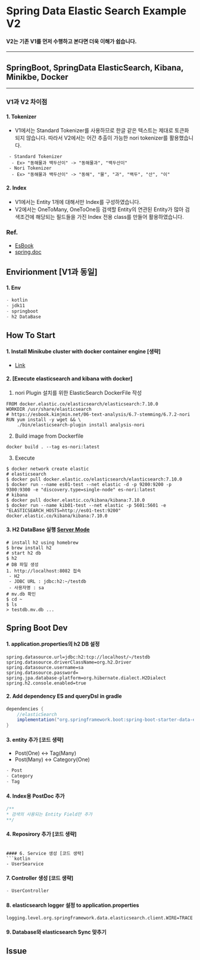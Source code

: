 # Spring Data Elastic Search Example V2
#### V2는 기존 V1를 먼저 수행하고 본다면 더욱 이해가 쉽습니다.
---
## SpringBoot, SpringData ElasticSearch, Kibana, Minikbe, Docker
---
### V1과 V2 차이점
#### 1. Tokenizer
- V1에서는 Standard Tokenizer를 사용하므로 한글 같은 텍스트는 제대로 토큰화 되지 않습니다. 따라서 V2에서는 어간 추출이 가능한 nori tokenizer를 활용했습니다.
```
 - Standard Tokenizer
  - Ex> "동해물과 백두산이" -> "동해물과", "백두산이"
 - Nori Tokenizer
  - Ex> "동해물과 백두산이" -> "동해", "물", "과", "백두", "산", "이"
```
#### 2. Index
- V1에서는 Entity 1개에 대해서만 Index를 구성하였습니다.
- V2에서는 OneToMany, OneToOne등 검색할 Entity의 연관된 Entity가 많아 검색조건에 해당되는 필드들을 가진 Index 전용 class를 만들어 활용하였습니다.

### Ref.
 - [EsBook](https://esbook.kimjmin.net/)
 - [spring.doc](https://docs.spring.io/spring-data/elasticsearch/docs/current/reference/html/#reference)

## Envirionment [V1과 동일]
#### 1. Env
```gradle
- kotlin
- jdk11
- springboot
- h2 DataBase
```
## How To Start
#### 1. Install Minikube cluster with docker container engine [생략]
 - [Link](https://itnext.io/goodbye-docker-desktop-hello-minikube-3649f2a1c469)

#### 2. [Execute elasticsearch and kibana with docker]
1. nori Plugin 설치를 위한 ElasticSearch DockerFile 작성
```docker
FROM docker.elastic.co/elasticsearch/elasticsearch:7.10.0
WORKDIR /usr/share/elasticsearch
# https://esbook.kimjmin.net/06-text-analysis/6.7-stemming/6.7.2-nori
RUN yum install -y wget && \
    ./bin/elasticsearch-plugin install analysis-nori
```
2. Build image from Dockerfile
```shell
docker build . --tag es-nori:latest
```
3. Execute
```shell
$ docker network create elastic
# elasticsearch
$ docker pull docker.elastic.co/elasticsearch/elasticsearch:7.10.0
$ docker run --name es01-test --net elastic -d -p 9200:9200 -p 9300:9300 -e "discovery.type=single-node" es-nori:latest
# kibana
$ docker pull docker.elastic.co/kibana/kibana:7.10.0
$ docker run --name kib01-test --net elastic -p 5601:5601 -e "ELASTICSEARCH_HOSTS=http://es01-test:9200" docker.elastic.co/kibana/kibana:7.10.0
```

#### 3. H2 DataBase 실행 [Server Mode](http://www.h2database.com/html/features.html)
```shell
# install h2 using homebrew
$ brew install h2
# start h2 db
$ h2
# DB 파일 생성
1. http://localhost:8082 접속
 - H2
 - JDBC URL : jdbc:h2:~/testdb
 - 사용자명 : sa
# mv.db 확인
$ cd ~
$ ls
> testdb.mv.db ...
```

## Spring Boot Dev
#### 1. application.properties의 h2 DB 설정
```properties
spring.datasource.url=jdbc:h2:tcp://localhost/~/testdb
spring.datasource.driverClassName=org.h2.Driver
spring.datasource.username=sa
spring.datasource.password=
spring.jpa.database-platform=org.hibernate.dialect.H2Dialect
spring.h2.console.enabled=true
```

#### 2. Add dependency ES and queryDsl in gradle
```gradle
dependencies {
    //elasticSearch
    implementation("org.springframework.boot:spring-boot-starter-data-elasticsearch")
}
```
#### 3. entity 추가 [코드 생략]
- Post(One) <-> Tag(Many)
- Post(Many) <-> Category(One)
```kotlin
- Post
- Category
- Tag
```
#### 4. Index용 PostDoc 추가
```kotlin
/**
* 검색의 사용되는 Entity Field만 추가
**/

```

#### 4. Reposirory 추가 [코드 생략]
```

#### 6. Service 생성 [코드 생략]
```kotlin
- UserSearvice
```

#### 7. Controller 생성 [코드 생략]
```kotlin
- UserController
```

#### 8. elasticsearch logger 설정 to application.properties
```properties
logging.level.org.springframework.data.elasticsearch.client.WIRE=TRACE
```

#### 9. Database와 elasticsearch Sync 맞추기


## Issue








